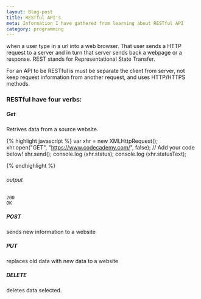 ```yaml
---
layout: Blog-post
title: RESTful API's
meta: Information I have gathered from learning about RESTful API
category: programming
---
```

  when a user type in a url into a web browser. That user sends a HTTP request to a server and in turn that server sends back a webpage or a response. REST stands for Representational State Transfer.

  For an API to be RESTful is must be separate the client from server, not keep request information from another request, and uses HTTP/HTTPS methods.

### RESTful have four verbs:
  ##### Get
  Retrives data from a source website.

  {% highlight javascript %}
  var xhr = new XMLHttpRequest();
    xhr.open("GET", "https://www.codecademy.com/", false);
    // Add your code below!
    xhr.send();
    console.log (xhr.status);
    console.log (xhr.statusText);

  {% endhighlight %}
  ###### output
    200
    OK

  ##### POST
  sends new information to a website
  ##### PUT
  replaces old data with new data to a website

  ##### DELETE
  deletes data selected.

